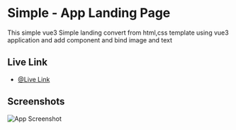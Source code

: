# Simple - App Landing Page

This simple vue3 Simple landing convert from html,css template using vue3 application and add component and bind image and text

## Live Link

- [@Live Link](https://landing-page-vu3.vercel.app/)

## Screenshots

![App Screenshot](https://i.ibb.co/NSwMsgW/Screenshot-2.png)
